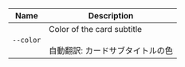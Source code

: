
| Name | Description |
| --- | --- |
| `--color` | Color of the card subtitle<br /><br />自動翻訳: カードサブタイトルの色 |

